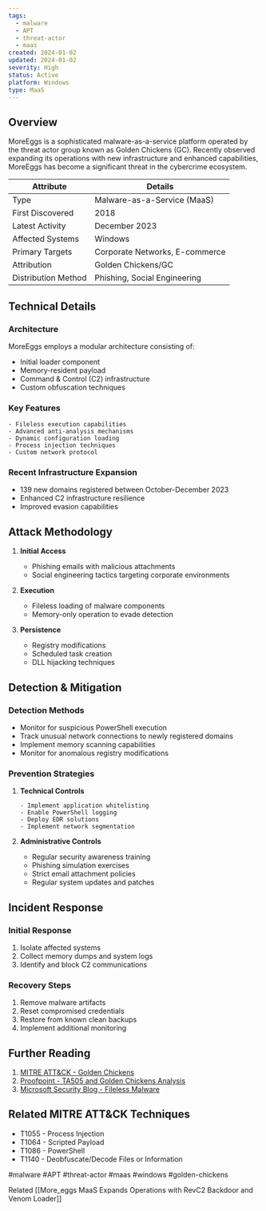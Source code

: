 ```yaml
---
tags:
  - malware
  - APT
  - threat-actor
  - maas
created: 2024-01-02
updated: 2024-01-02
severity: High
status: Active
platform: Windows
type: MaaS
---
```

## Overview
MoreEggs is a sophisticated malware-as-a-service platform operated by the threat actor group known as Golden Chickens (GC). Recently observed expanding its operations with new infrastructure and enhanced capabilities, MoreEggs has become a significant threat in the cybercrime ecosystem.

| Attribute | Details |
|-----------|---------|
| Type | Malware-as-a-Service (MaaS) |
| First Discovered | 2018 |
| Latest Activity | December 2023 |
| Affected Systems | Windows |
| Primary Targets | Corporate Networks, E-commerce |
| Attribution | Golden Chickens/GC |
| Distribution Method | Phishing, Social Engineering |

## Technical Details

### Architecture
MoreEggs employs a modular architecture consisting of:
- Initial loader component
- Memory-resident payload
- Command & Control (C2) infrastructure
- Custom obfuscation techniques

### Key Features
```plaintext
- Fileless execution capabilities
- Advanced anti-analysis mechanisms
- Dynamic configuration loading
- Process injection techniques
- Custom network protocol
```

### Recent Infrastructure Expansion
- 139 new domains registered between October-December 2023
- Enhanced C2 infrastructure resilience
- Improved evasion capabilities

## Attack Methodology

1. **Initial Access**
   - Phishing emails with malicious attachments
   - Social engineering tactics targeting corporate environments

2. **Execution**
   - Fileless loading of malware components
   - Memory-only operation to evade detection

3. **Persistence**
   - Registry modifications
   - Scheduled task creation
   - DLL hijacking techniques

## Detection & Mitigation

### Detection Methods
- Monitor for suspicious PowerShell execution
- Track unusual network connections to newly registered domains
- Implement memory scanning capabilities
- Monitor for anomalous registry modifications

### Prevention Strategies
1. **Technical Controls**
   ```plaintext
   - Implement application whitelisting
   - Enable PowerShell logging
   - Deploy EDR solutions
   - Implement network segmentation
   ```

2. **Administrative Controls**
   - Regular security awareness training
   - Phishing simulation exercises
   - Strict email attachment policies
   - Regular system updates and patches

## Incident Response

### Initial Response
1. Isolate affected systems
2. Collect memory dumps and system logs
3. Identify and block C2 communications

### Recovery Steps
1. Remove malware artifacts
2. Reset compromised credentials
3. Restore from known clean backups
4. Implement additional monitoring

## Further Reading
1. [MITRE ATT&CK - Golden Chickens](https://attack.mitre.org/groups/G0160/)
2. [Proofpoint - TA505 and Golden Chickens Analysis](https://www.proofpoint.com/us/threat-insight/post/ta505-and-others-add-new-golden-chickens-tools)
3. [Microsoft Security Blog - Fileless Malware](https://www.microsoft.com/security/blog/2018/09/27/fileless-threats/)

## Related MITRE ATT&CK Techniques
- T1055 - Process Injection
- T1064 - Scripted Payload
- T1086 - PowerShell
- T1140 - Deobfuscate/Decode Files or Information

#malware #APT #threat-actor #maas #windows #golden-chickens

Related [[More_eggs MaaS Expands Operations with RevC2 Backdoor and Venom Loader]]